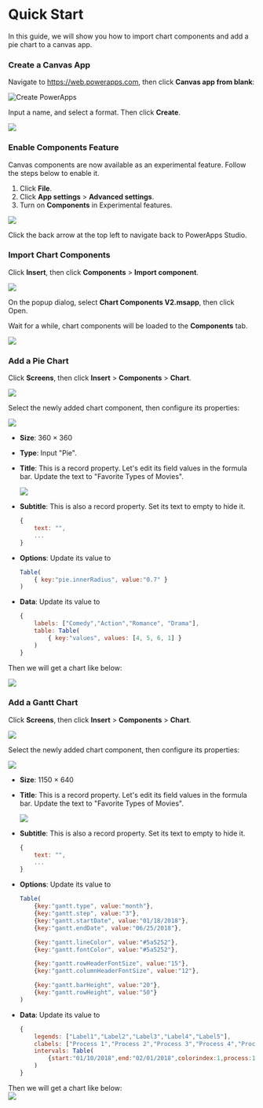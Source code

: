 # Quick Start

In this guide, we will show you how to import chart components and add a pie chart to a canvas app.

### Create a Canvas App

Navigate to https://web.powerapps.com,  then click **Canvas app from blank**:

![Create PowerApps](images/quickstart-create-app.png)

Input a name, and select a format. Then click **Create**.

![](images/quickstart-create-app-02.png)

### Enable Components Feature

Canvas components are now available as an experimental feature. Follow the steps below to enable it.

1. Click **File**.
2. Click **App settings** > **Advanced settings**.
3. Turn on **Components** in Experimental features.

![](images/quickstart-enabled-components.png)

Click the back arrow at the top left to navigate back to PowerApps Studio.

### Import Chart Components

Click **Insert**, then click **Components** > **Import component**.

![](images/quickstart-import-components.png)

On the popup dialog, select **Chart Components V2.msapp**, then click Open.

Wait for a while, chart components will be loaded to the **Components** tab.

![](images/quickstart-components-tab.png)

### Add a Pie Chart

Click **Screens**, then click **Insert** > **Components** > **Chart**.

![](images/quickstart-insert-chart.png)

Select the newly added chart component, then configure its properties:

![](images/quickstart-chart-properties.png)

* **Size**: 360 × 360

* **Type**: Input "Pie".

* **Title**: This is a record property. Let's edit its field values in the formula bar. Update the text to "Favorite Types of Movies".

  ![](images/quickstart-chart-title.png)

* **Subtitle**: This is also a record property. Set its text to empty to hide it.

  ```javascript
  {
      text: "",
      ...
  }
  ```

* **Options**: Update its value to

  ```javascript
  Table(
      { key:"pie.innerRadius", value:"0.7" }
  )
  ```

* **Data**: Update its value to

  ```javascript
  {
      labels: ["Comedy","Action","Romance", "Drama"],
      table: Table(
          { key:"values", values: [4, 5, 6, 1] }
      )
  }
  ```

Then we will get a chart like below:

![](images/quickstart-pie.png)

### Add a Gantt Chart

Click **Screens**, then click **Insert** > **Components** > **Chart**.

![](D:/GitHub/ChartComponents/docs/images/quickstart-insert-ganttchart.png)

Select the newly added chart component, then configure its properties:

![](D:/GitHub/ChartComponents/docs/images/quickstart-ganttchart-properties.png)

- **Size**: 1150 × 640

- **Title**: This is a record property. Let's edit its field values in the formula bar. Update the text to "Favorite Types of Movies".

  ![](D:/GitHub/ChartComponents/docs/images/quickstart-chart-title.png)

- **Subtitle**: This is also a record property. Set its text to empty to hide it.

  ```javascript
  {
      text: "",
      ...
  }
  ```

- **Options**: Update its value to

  ```javascript
  Table(
      {key:"gantt.type", value:"month"},
      {key:"gantt.step", value:"3"},
      {key:"gantt.startDate", value:"01/18/2018"},
      {key:"gantt.endDate", value:"06/25/2018"},
  
      {key:"gantt.lineColor", value:"#5a5252"},
      {key:"gantt.fontColor", value:"#5a5252"},
  
      {key:"gantt.rowHeaderFontSize", value:"15"},
      {key:"gantt.columnHeaderFontSize", value:"12"},
  
      {key:"gantt.barHeight", value:"20"},
      {key:"gantt.rowHeight", value:"50"}
  )
  ```

- **Data**: Update its value to

  ```javascript
  {
      legends: ["Label1","Label2","Label3","Label4","Label5"],
      clabels: ["Process 1","Process 2","Process 3","Process 4","Process 5"],
      intervals: Table(
          {start:"01/10/2018",end:"02/01/2018",colorindex:1,process:1},        		           {start:"03/10/2018",end:"05/01/2018",colorindex:5,process:2}
      )
  }
  ```

Then we will get a chart like below:<br>![](images/quickstart-gantt.png)

